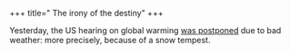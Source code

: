 +++
title=" The irony of the destiny"
+++

Yesterday, the US hearing on global warming [was postponed](http://timesofindia.indiatimes.com/NEWS/World/The_United_States/Weather_freezes_US_hearing_on_global_warming/articleshow/1614654.cms) due to bad
weather: more precisely, because of a snow tempest.

